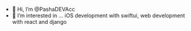 - 👋 Hi, I’m @PashaDEVAcc
- 👀 I’m interested in ... iOS development with swiftui, web development with react and django
